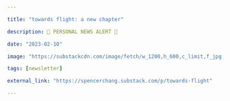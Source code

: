 ```yaml
---

title: "towards flight: a new chapter"

description: 📳 PERSONAL NEWS ALERT 📳

date: "2023-02-10"

image: "https://substackcdn.com/image/fetch/w_1200,h_600,c_limit,f_jpg,q_auto:good,fl_progressive:steep/https%3A%2F%2Fsubstack-post-media.s3.amazonaws.com%2Fpublic%2Fimages%2F20863b85-9480-4af1-923c-d5462681b06b_2048x1133.png"

tags: [newsletter]

external_link: "https://spencerchang.substack.com/p/towards-flight"

---
```


